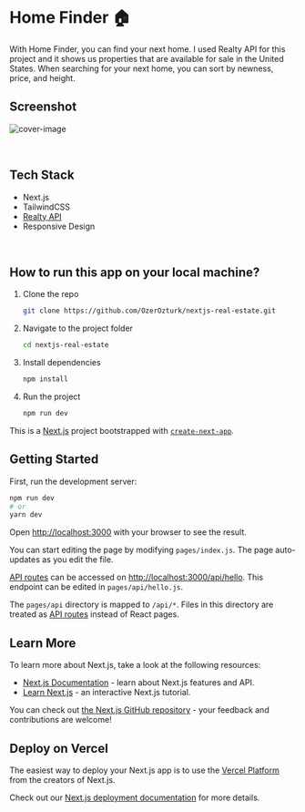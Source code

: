 # Home Finder 🏠

With Home Finder, you can find your next home. I used Realty API for this project and it shows us properties that are available for sale in the United States. When searching for your next home, you can sort by newness, price, and height.


## Screenshot

![cover-image](https://user-images.githubusercontent.com/60944453/188264297-ffde78e2-abdd-44b7-9ef1-33d51b3df38b.png)


<br>

## Tech Stack
- Next.js
- TailwindCSS
- [Realty API](https://rapidapi.com/apidojo/api/realty-in-us/) 
- Responsive Design


<br>

## How to run this app on your local machine?

1. Clone the repo
   ```sh
   git clone https://github.com/OzerOzturk/nextjs-real-estate.git
   ```
2. Navigate to the project folder

   ```sh
   cd nextjs-real-estate
   ```

3. Install dependencies
   ```sh
   npm install
   ```
4. Run the project
   ```sh
   npm run dev
   ```


This is a [Next.js](https://nextjs.org/) project bootstrapped with [`create-next-app`](https://github.com/vercel/next.js/tree/canary/packages/create-next-app).

## Getting Started

First, run the development server:

```bash
npm run dev
# or
yarn dev
```

Open [http://localhost:3000](http://localhost:3000) with your browser to see the result.

You can start editing the page by modifying `pages/index.js`. The page auto-updates as you edit the file.

[API routes](https://nextjs.org/docs/api-routes/introduction) can be accessed on [http://localhost:3000/api/hello](http://localhost:3000/api/hello). This endpoint can be edited in `pages/api/hello.js`.

The `pages/api` directory is mapped to `/api/*`. Files in this directory are treated as [API routes](https://nextjs.org/docs/api-routes/introduction) instead of React pages.

## Learn More

To learn more about Next.js, take a look at the following resources:

- [Next.js Documentation](https://nextjs.org/docs) - learn about Next.js features and API.
- [Learn Next.js](https://nextjs.org/learn) - an interactive Next.js tutorial.

You can check out [the Next.js GitHub repository](https://github.com/vercel/next.js/) - your feedback and contributions are welcome!

## Deploy on Vercel

The easiest way to deploy your Next.js app is to use the [Vercel Platform](https://vercel.com/new?utm_medium=default-template&filter=next.js&utm_source=create-next-app&utm_campaign=create-next-app-readme) from the creators of Next.js.

Check out our [Next.js deployment documentation](https://nextjs.org/docs/deployment) for more details.
